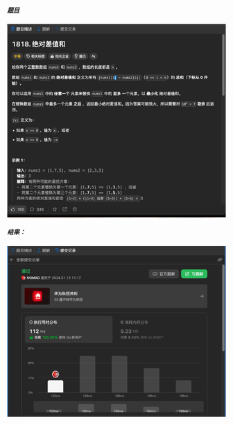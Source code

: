 ##### [题目](https://leetcode.cn/problems/minimum-absolute-sum-difference/description/)
![pic](img.png)
##### 结果：
![pic](result.png)